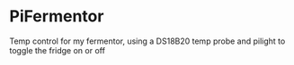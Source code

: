 # PiFermentor
Temp control for my fermentor, using a DS18B20 temp probe and pilight to toggle the fridge on or off
